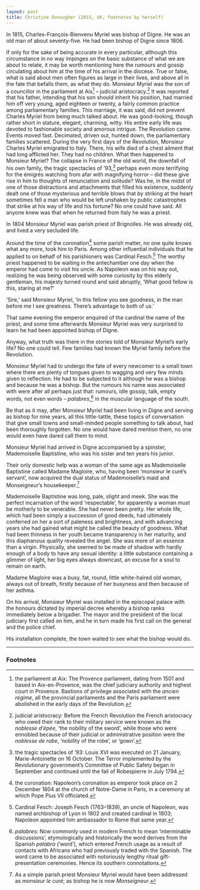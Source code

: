 ```yaml
---
layout: post
title: Christine Donougher (2015, UK, footnotes by herself)
---
```

In 1815, Charles-François-Bienvenu Myriel was bishop of Digne. He was an old man of about seventy-five. He had been bishop of Digne since 1806.

If only for the sake of being accurate in every particular, although this circumstance in no way impinges on the basic substance of what we are about to relate, it may be worth mentioning here the rumours and gossip circulating about him at the time of his arrival in the diocese. True or false, what is said about men often figures as large in their lives, and above all in the fate that befalls them, as what they do. Monsieur Myriel was the son of a councillor in the parliament at Aix[^1] – judicial aristocracy.[^2] It was reported that his father, intending that his son should inherit his position, had married him off very young, aged eighteen or twenty, a fairly common practice among parliamentary families. This marriage, it was said, did not prevent Charles Myriel from being much talked about. He was good-looking, though rather short in stature, elegant, charming, witty. His entire early life was devoted to fashionable society and amorous intrigue. The Revolution came. Events moved fast. Decimated, driven out, hunted down, the parliamentary families scattered. During the very first days of the Revolution, Monsieur Charles Myriel emigrated to Italy. There, his wife died of a chest ailment that had long afflicted her. They had no children. What then happened to Monsieur Myriel? The collapse in France of the old world, the downfall of his own family, the tragic spectacles of ’93,[^3] perhaps even more terrifying for the émigrés watching from afar with magnifying horror – did these give rise in him to thoughts of renunciation and solitude? Was he, in the midst of one of those distractions and attachments that filled his existence, suddenly dealt one of those mysterious and terrible blows that by striking at the heart sometimes fell a man who would be left unshaken by public catastrophes that strike at his way of life and his fortune? No one could have said. All anyone knew was that when he returned from Italy he was a priest.

In 1804 Monsieur Myriel was parish priest of Brignolles. He was already old, and lived a very secluded life.

Around the time of the coronation[^4] some parish matter, no one quite knows what any more, took him to Paris. Among other influential individuals that he applied to on behalf of his parishioners was Cardinal Fesch.[^5] The worthy priest happened to be waiting in the antechamber one day when the emperor had come to visit his uncle. As Napoleon was on his way out, realizing he was being observed with some curiosity by this elderly gentleman, his majesty turned round and said abruptly, ‘What good fellow is this, staring at me?’

‘Sire,’ said Monsieur Myriel, ‘in this fellow you see goodness, in the man before me I see greatness. There’s advantage to both of us.’

That same evening the emperor enquired of the cardinal the name of the priest, and some time afterwards Monsieur Myriel was very surprised to learn he had been appointed bishop of Digne.

Anyway, what truth was there in the stories told of Monsieur Myriel’s early life? No one could tell. Few families had known the Myriel family before the Revolution.

Monsieur Myriel had to undergo the fate of every newcomer to a small town where there are plenty of tongues given to wagging and very few minds given to reflection. He had to be subjected to it although he was a bishop and because he was a bishop. But the rumours his name was associated with were after all perhaps just that: rumours, idle gossip, talk, empty words, not even words – _palabres_,[^6] in the muscular language of the south.

Be that as it may, after Monsieur Myriel had been living in Digne and serving as bishop for nine years, all this tittle-tattle, these topics of conversation that give small towns and small-minded people something to talk about, had been thoroughly forgotten. No one would have dared mention them, no one would even have dared call them to mind.

Monsieur Myriel had arrived in Digne accompanied by a spinster, Mademoiselle Baptistine, who was his sister and ten years his junior.

Their only domestic help was a woman of the same age as Mademoiselle Baptistine called Madame Magloire, who, having been ‘monsieur le curé’s servant’, now acquired the dual status of Mademoiselle’s maid and Monseigneur’s housekeeper.[^7]

Mademoiselle Baptistine was long, pale, slight and meek. She was the perfect incarnation of the word ‘respectable’, for apparently a woman must be motherly to be venerable. She had never been pretty. Her whole life, which had been simply a succession of good deeds, had ultimately conferred on her a sort of paleness and brightness, and with advancing years she had gained what might be called the beauty of goodness. What had been thinness in her youth became transparency in her maturity, and this diaphanous quality revealed the angel. She was more of an essence than a virgin. Physically, she seemed to be made of shadow with hardly enough of a body to have any sexual identity: a little substance containing a glimmer of light, her big eyes always downcast, an excuse for a soul to remain on earth.

Madame Magloire was a busy, fat, round, little white-haired old woman, always out of breath, firstly because of her busyness and then because of her asthma.

On his arrival, Monsieur Myriel was installed in the episcopal palace with the honours dictated by imperial decree whereby a bishop ranks immediately below a brigadier. The mayor and the president of the local judiciary first called on him, and he in turn made his first call on the general and the police chief.

His installation complete, the town waited to see what the bishop would do.

---
### Footnotes
[^1]: the parliament at Aix: The Provence parliament, dating from 1501 and based in Aix-en-Provence, was the chief judiciary authority and highest court in Provence. Bastions of privilege associated with the _ancien régime_, all the provincial parliaments and the Paris parliament were abolished in the early days of the Revolution.

[^2]: judicial aristocracy: Before the French Revolution the French aristocracy who owed their rank to their military service were known as the _noblesse d’épée_, ‘the nobility of the sword’, while those who were ennobled because of their judicial or administrative position were the _noblesse de robe_, ‘nobility of the robe’, or ‘gown’.

[^3]: the tragic spectacles of ’93: Louis XVI was executed on 21 January, Marie-Antoinette on 16 October. The Terror implemented by the Revolutionary government’s Committee of Public Safety began in September and continued until the fall of Robespierre in July 1794.

[^4]: the coronation: Napoleon’s coronation as emperor took place on 2 December 1804 at the church of Notre-Dame in Paris, in a ceremony at which Pope Pius VII officiated.

[^5]: Cardinal Fesch: Joseph Fesch (1763–1839), an uncle of Napoleon, was named archbishop of Lyon in 1802 and created cardinal in 1803; Napoleon appointed him ambassador to Rome that same year.

[^6]: _palabres_: Now commonly used in modern French to mean ‘interminable discussions’, etymologically and historically the word derives from the Spanish _palabra_ (‘word’), which entered French usage as a result of contacts with Africans who had previously traded with the Spanish. The word came to be associated with notoriously lengthy ritual gift-presentation ceremonies. Hence its southern connotations.

[^7]: As a simple parish priest Monsieur Myriel would have been addressed as _monsieur le curé_; as bishop he is now _Monseigneur_.
